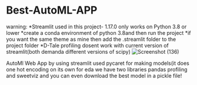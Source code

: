 # Best-AutoML-APP

warning:
*Streamlit used in this project- 1.17.0 only works on Python 3.8 or lower
*create a conda environment of python 3.8and then run the project 
*if you want the same theme as mine then add the .streamlit folder to the project folder
*D-Tale profiling dosent work with current version of streamlit(both demanda different versions of scipy)
![Screenshot (136)](https://user-images.githubusercontent.com/122214096/213917011-26656cc5-db4b-4052-b8ec-862413217ec1.png)


AutoMl Web App by using streamlit used pycaret for making models(it does one hot encoding on its own for eda we have two libraries pandas profiling and sweetviz and you can even download the best model in a pickle file!

